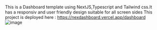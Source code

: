 This is a Dashboard template using NextJS,Typescript and Tailwind css.It has a responsiv and user friendly design suitable for all screen sides
This project is deployed here  : https://nexdashboard.vercel.app/dashboard
![image](https://github.com/anand-2/dashboardNext/assets/76686299/eddbd4cd-6b0d-4e20-a8f5-0758a98c9728)
